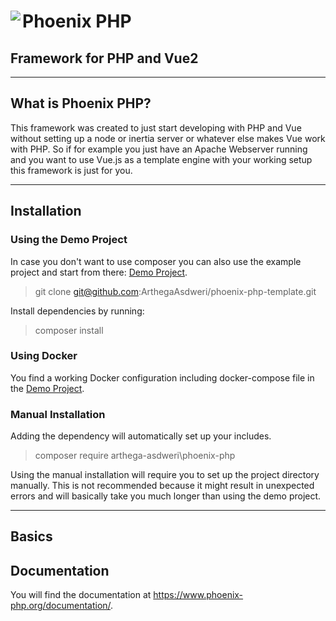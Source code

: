 # Phoenix PHP <img align="left" src="https://www.new-world.it/images/phoenix.png">

## Framework for PHP and Vue2

---

## What is Phoenix PHP?

This framework was created to just start developing with PHP and Vue without setting up a node or inertia server or
whatever else makes Vue work with PHP. So if for example you just have an Apache Webserver running and you want to use
Vue.js as a template engine with your working setup this framework is just for you.

---

## Installation

### Using the Demo Project

In case you don't want to use composer you can also use the example project and start from
there: [Demo Project](https://github.com/ArthegaAsdweri/phoenix-php-template).

> git clone git@github.com:ArthegaAsdweri/phoenix-php-template.git

Install dependencies by running:

> composer install

### Using Docker

You find a working Docker configuration including docker-compose file in the [Demo Project](https://github.com/ArthegaAsdweri/phoenix-php-template).

### Manual Installation

Adding the dependency will automatically set up your includes.

> composer require arthega-asdweri\phoenix-php

Using the manual installation will require you to set up the project directory manually. This is not recommended because
it might result in unexpected errors and will basically take you much longer than using the demo project.

---

## Basics






## Documentation

You will find the documentation at https://www.phoenix-php.org/documentation/.

